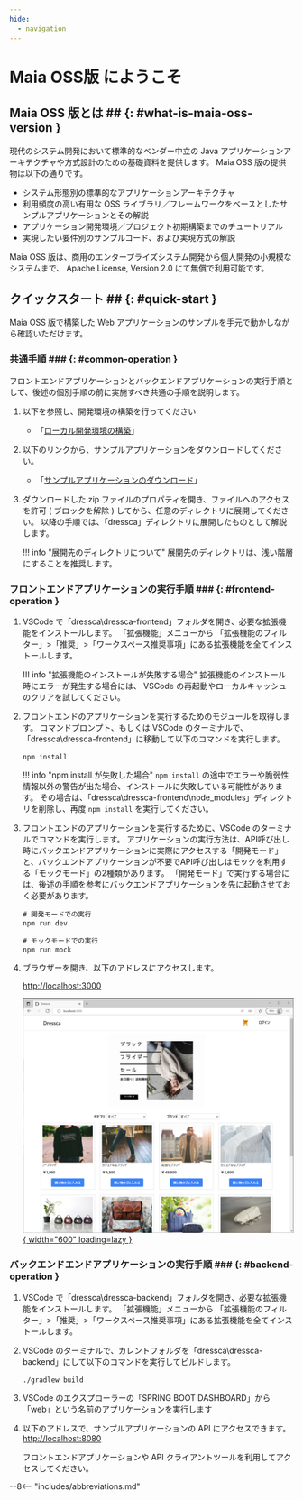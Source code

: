 ```yaml
---
hide:
  - navigation
---
```


# Maia OSS版 にようこそ

## Maia OSS 版とは ## {: #what-is-maia-oss-version }

現代のシステム開発において標準的なベンダー中立の Java アプリケーションアーキテクチャや方式設計のための基礎資料を提供します。
Maia OSS 版の提供物は以下の通りです。

- システム形態別の標準的なアプリケーションアーキテクチャ
- 利用頻度の高い有用な OSS ライブラリ／フレームワークをベースとしたサンプルアプリケーションとその解説
- アプリケーション開発環境／プロジェクト初期構築までのチュートリアル
- 実現したい要件別のサンプルコード、および実現方式の解説

Maia OSS 版は、商用のエンタープライズシステム開発から個人開発の小規模なシステムまで、 Apache License, Version 2.0 にて無償で利用可能です。

## クイックスタート ## {: #quick-start }

Maia OSS 版で構築した Web アプリケーションのサンプルを手元で動かしながら確認いただけます。

### 共通手順 ### {: #common-operation }

フロントエンドアプリケーションとバックエンドアプリケーションの実行手順として、後述の個別手順の前に実施すべき共通の手順を説明します。

1. 以下を参照し、開発環境の構築を行ってください

    - 「[ローカル開発環境の構築](guidebooks/how-to-develop/local-environment/index.md)」

1. 以下のリンクから、サンプルアプリケーションをダウンロードしてください。

    - 「[サンプルアプリケーションのダウンロード](samples/downloads/dressca.zip)」

1. ダウンロードした zip ファイルのプロパティを開き、ファイルへのアクセスを許可 ( ブロックを解除 ) してから、任意のディレクトリに展開してください。
   以降の手順では、「dressca」ディレクトリに展開したものとして解説します。

    !!! info "展開先のディレクトリについて"
        展開先のディレクトリは、浅い階層にすることを推奨します。

### フロントエンドアプリケーションの実行手順 ### {: #frontend-operation }

1. VSCode で「dressca\\dressca-frontend」フォルダを開き、必要な拡張機能をインストールします。
「拡張機能」メニューから 「拡張機能のフィルター」>「推奨」>「ワークスペース推奨事項」にある拡張機能を全てインストールします。

    !!! info "拡張機能のインストールが失敗する場合"
    拡張機能のインストール時にエラーが発生する場合には、
    VSCode の再起動やローカルキャッシュのクリアを試してください。

1. フロントエンドのアプリケーションを実行するためのモジュールを取得します。
コマンドプロンプト、もしくは VSCode のターミナルで、「dressca\\dressca-frontend」に移動して以下のコマンドを実行します。

    ```winbatch title="フロントエンドアプリケーションの実行に必要なパッケージのインストール"
    npm install
    ```

    !!! info "npm install が失敗した場合"
        `npm install` の途中でエラーや脆弱性情報以外の警告が出た場合、インストールに失敗している可能性があります。
        その場合は、「dressca\\dressca-frontend\\node_modules」ディレクトリを削除し、再度 `npm install` を実行してください。

1. フロントエンドのアプリケーションを実行するために、VSCode のターミナルでコマンドを実行します。
アプリケーションの実行方法は、API呼び出し時にバックエンドアプリケーションに実際にアクセスする「開発モード」と、バックエンドアプリケーションが不要でAPI呼び出しはモックを利用する「モックモード」の2種類があります。
「開発モード」で実行する場合には、後述の手順を参考にバックエンドアプリケーションを先に起動させておく必要があります。

    ```winbatch title="開発モードでのフロントエンドアプリケーションの実行"
    # 開発モードでの実行
    npm run dev
    ```

    ```winbatch title="モックモードでのフロントエンドアプリケーションの実行"
    # モックモードでの実行
    npm run mock
    ```

1. ブラウザーを開き、以下のアドレスにアクセスします。

    <http://localhost:3000>

    [![Dressca トップページ](images/dressca-top.png){
        width="600" loading=lazy }](images/dressca-top.png)

### バックエンドエンドアプリケーションの実行手順 ### {: #backend-operation }

1. VSCode で「dressca\\dressca-backend」フォルダを開き、必要な拡張機能をインストールします。
「拡張機能」メニューから 「拡張機能のフィルター」>「推奨」>「ワークスペース推奨事項」にある拡張機能を全てインストールします。

1. VSCode のターミナルで、カレントフォルダを「dressca\\dressca-backend」にして以下のコマンドを実行してビルドします。

    ```winbatch title="バックエンドアプリケーションのビルド"
    ./gradlew build
    ```

1. VSCode のエクスプローラーの「SPRING BOOT DASHBOARD」から「web」という名前のアプリケーションを実行します

1. 以下のアドレスで、サンプルアプリケーションの API にアクセスできます。
    <http://localhost:8080>

    フロントエンドアプリケーションや API クライアントツールを利用してアクセスしてください。

--8<-- "includes/abbreviations.md"
